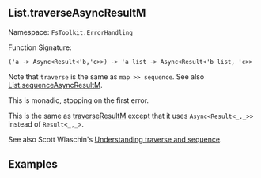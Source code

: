 ## List.traverseAsyncResultM

Namespace: `FsToolkit.ErrorHandling`

Function Signature:

```
('a -> Async<Result<'b,'c>>) -> 'a list -> Async<Result<'b list, 'c>>
```

Note that `traverse` is the same as `map >> sequence`. See also [List.sequenceAsyncResultM](sequenceAsyncResultM.md).

This is monadic, stopping on the first error.

This is the same as [traverseResultM](traverseResultM.md) except that it uses `Async<Result<_,_>>` instead of `Result<_,_>`.

See also Scott Wlaschin's [Understanding traverse and sequence](https://fsharpforfunandprofit.com/posts/elevated-world-4/).

## Examples